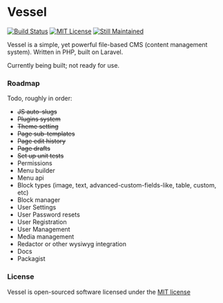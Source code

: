 # Vessel

[![Build Status](https://travis-ci.org/hokeo/vessel.svg?branch=master)](https://travis-ci.org/hokeo/vessel)
[![MIT License](http://img.shields.io/badge/license-MIT-red.svg)](http://opensource.org/licenses/MIT)
[![Still Maintained](http://stillmaintained.com/hokeo/vessel.png)](http://stillmaintained.com/hokeo/vessel)

Vessel is a simple, yet powerful file-based CMS (content management system). Written in PHP, built on Laravel.

Currently being built; not ready for use.

### Roadmap

Todo, roughly in order:

* ~~JS auto-slugs~~
* ~~Plugins system~~
* ~~Theme setting~~
* ~~Page sub-templates~~
* ~~Page edit history~~
* ~~Page drafts~~
* ~~Set up unit tests~~
* Permissions
* Menu builder
* Menu api
* Block types (image, text, advanced-custom-fields-like, table, custom, etc)
* Block manager
* User Settings
* User Password resets
* User Registration
* User Management
* Media management
* Redactor or other wysiwyg integration
* Docs
* Packagist

### License

Vessel is open-sourced software licensed under the [MIT license](http://opensource.org/licenses/MIT)
